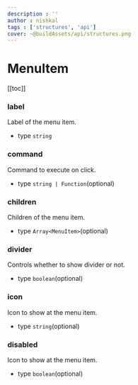 ```yaml
---
description : ''
author : nishkal
tags : ['structures', 'api']
cover: ~@buildAssets/api/structures.png
---
```


# MenuItem

[[toc]]

### label
Label of the menu item.
* type `string`

### command
Command to execute on click.
* type `string | Function`(optional)

### children
Children of the menu item.
* type `Array<MenuItem>`(optional)

### divider
Controls whether to show divider or not.
* type `boolean`(optional)

### icon
Icon to show at the menu item.
* type `string`(optional)


### disabled
Icon to show at the menu item.
* type `boolean`(optional)